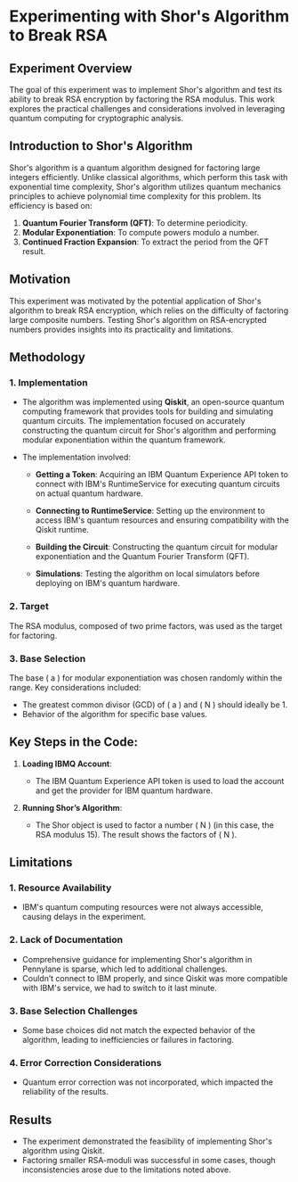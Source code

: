 # Experimenting with Shor's Algorithm to Break RSA

## Experiment Overview

The goal of this experiment was to implement Shor's algorithm and test its ability to break RSA encryption by factoring the RSA modulus. This work explores the practical challenges and considerations involved in leveraging quantum computing for cryptographic analysis.

## Introduction to Shor's Algorithm

Shor's algorithm is a quantum algorithm designed for factoring large integers efficiently. Unlike classical algorithms, which perform this task with exponential time complexity, Shor's algorithm utilizes quantum mechanics principles to achieve polynomial time complexity for this problem. Its efficiency is based on:

1. **Quantum Fourier Transform (QFT)**: To determine periodicity.
2. **Modular Exponentiation**: To compute powers modulo a number.
3. **Continued Fraction Expansion**: To extract the period from the QFT result.

## Motivation

This experiment was motivated by the potential application of Shor's algorithm to break RSA encryption, which relies on the difficulty of factoring large composite numbers. Testing Shor's algorithm on RSA-encrypted numbers provides insights into its practicality and limitations.

## Methodology

### 1. Implementation

- The algorithm was implemented using **Qiskit**, an open-source quantum computing framework that provides tools for building and simulating quantum circuits. The implementation focused on accurately constructing the quantum circuit for Shor's algorithm and performing modular exponentiation within the quantum framework.
  
- The implementation involved:
  
    - **Getting a Token**: Acquiring an IBM Quantum Experience API token to connect with IBM's RuntimeService for executing quantum circuits on actual quantum hardware.
  
    - **Connecting to RuntimeService**: Setting up the environment to access IBM's quantum resources and ensuring compatibility with the Qiskit runtime.
  
    - **Building the Circuit**: Constructing the quantum circuit for modular exponentiation and the Quantum Fourier Transform (QFT).
  
    - **Simulations**: Testing the algorithm on local simulators before deploying on IBM's quantum hardware.

### 2. Target

The RSA modulus, composed of two prime factors, was used as the target for factoring.

### 3. Base Selection

The base \( a \) for modular exponentiation was chosen randomly within the range. Key considerations included:

- The greatest common divisor (GCD) of \( a \) and \( N \) should ideally be 1.
- Behavior of the algorithm for specific base values.

## Key Steps in the Code:

1. **Loading IBMQ Account**:
    - The IBM Quantum Experience API token is used to load the account and get the provider for IBM quantum hardware.

2. **Running Shor’s Algorithm**:
    - The Shor object is used to factor a number \( N \) (in this case, the RSA modulus 15). The result shows the factors of \( N \).

## Limitations

### 1. Resource Availability

- IBM's quantum computing resources were not always accessible, causing delays in the experiment.

### 2. Lack of Documentation

- Comprehensive guidance for implementing Shor's algorithm in Pennylane is sparse, which led to additional challenges.
- Couldn’t connect to IBM properly, and since Qiskit was more compatible with IBM's service, we had to switch to it last minute.

### 3. Base Selection Challenges

- Some base choices did not match the expected behavior of the algorithm, leading to inefficiencies or failures in factoring.

### 4. Error Correction Considerations

- Quantum error correction was not incorporated, which impacted the reliability of the results.

## Results

- The experiment demonstrated the feasibility of implementing Shor's algorithm using Qiskit.
- Factoring smaller RSA-moduli was successful in some cases, though inconsistencies arose due to the limitations noted above.
